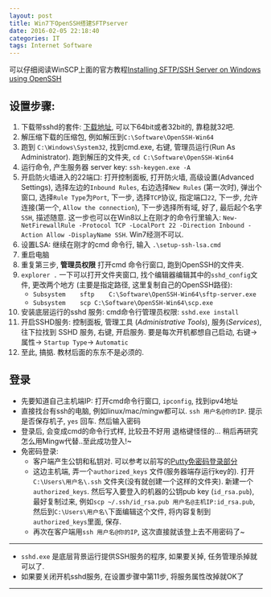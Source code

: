 ```yaml
---
layout: post
title: Win7下OpenSSH搭建SFTPserver
date: 2016-02-05 22:18:40
categories: IT
tags: Internet Software
---
```


可以仔细阅读WinSCP上面的官方教程[Installing SFTP/SSH Server on Windows using OpenSSH](https://winscp.net/eng/docs/guide_windows_openssh_server)

## 设置步骤: 

1. 下载带sshd的套件: [下载地址](https://github.com/PowerShell/Win32-OpenSSH/releases/), 可以下64bit或者32bit的, 靠稳就32吧.
2. 解压缩下载的压缩包, 例如解压到`C:\Software\OpenSSH-Win64`
3. 跑到 `C:\Windows\System32`, 找到cmd.exe, 右键, 管理员运行(Run As Administrator). 跑到解压的文件夹, `cd C:\Software\OpenSSH-Win64`
4. 运行命令, 产生服务器 server key: `ssh-keygen.exe -A`
5. 开启防火墙进入的22端口: 打开控制面板, 打开防火墙, 高级设置(Advanced Settings), 选择左边的`Inbound Rules`, 右边选择`New Rules` (第一次时), 弹出个窗口, 选择`Rule Type`为`Port`, 下一步, 选择`TCP`协议, 指定端口`22`, 下一步, 允许连接(第一个, `Allow the connection`), 下一步选择所有域, 好了, 最后起个名字`SSH`, 描述随意. 这一步也可以在Win8以上在刚才的命令行里输入: `New-NetFirewallRule -Protocol TCP -LocalPort 22 -Direction Inbound -Action Allow -DisplayName SSH`. Win7经测不可以.
6. 设置LSA: 继续在刚才的cmd 命令行, 输入 `.\setup-ssh-lsa.cmd` 
7. 重启电脑
8. 重复第三步, **管理员权限** 打开cmd 命令行窗口, 跑到OpenSSH的文件夹.
9. `explorer .` 一下可以打开文件夹窗口, 找个编辑器编辑其中的`sshd_config`文件, 更改两个地方 (主要是指定路径, 这里复制自己的OpenSSH路径):
	- `Subsystem	sftp	C:\Software\OpenSSH-Win64\sftp-server.exe`
	- `Subsystem	scp	C:\Software\OpenSSH-Win64\scp.exe`
10. 安装底层运行的sshd 服务: cmd命令行管理员权限: `sshd.exe install`
11. 开启SSHD服务: 控制面板, 管理工具 (*Administrative Tools*), 服务(*Services*), 往下拉找到 SSHD 服务, 右键, 开启服务. 要是每次开机都想自己启动, 右键->属性-> `Startup Type`-> `Automatic` 
12. 至此, 搞掂. 教材后面的东东不是必须的.

## 登录

- 先要知道自己主机端IP: 打开cmd命令行窗口, `ipconfig`, 找到ipv4地址
- 直接找台有ssh的电脑, 例如linux/mac/mingw都可以. `ssh 用户名@你的IP`. 提示是否保存机子, `yes` 回车. 然后输入密码
- 登录后, 会变成cmd的命令行式样, 比较丑不好用 退格键怪怪的... 稍后再研究怎么用Mingw代替..至此成功登入!~
- 免密码登录:
	- 客户端产生公钥和私钥对. 可以参考以前写的[Putty免密码登录部分](/2015/09/20/ConEMU/)
	- 这边主机端, 弄一个`authorized_keys` 文件(服务器端存运行key的). 打开`C:\Users\用户名\.ssh` 文件夹(没有就创建一个这样的文件夹). 新建一个 `authorized_keys`. 然后写入要登入的机器的公钥pub key (`id_rsa.pub`), 最好复制过来, 例如`scp ~/.ssh/id_rsa.pub 用户名@主机IP:id_rsa.pub`, 然后到`C:\Users\用户名\`下面编辑这个文件, 将内容复制到`authorized_keys`里面, 保存.
	- 再次在客户端用`ssh 用户名@你的IP`, 这次直接就该登上去不用密码了~

---------

- `sshd.exe` 是底层背景运行提供SSH服务的程序, 如果要关掉, 任务管理杀掉就可以了.
- 如果要关闭开机sshd服务, 在设置步骤中第11步, 将服务属性改掉就OK了

------
